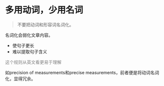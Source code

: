 # 多用动词，少用名词

> 不要把动词和形容词名词化。

名词化会弱化文章内容。

- 使句子更长
- 难以提取句子含义


<p style="color:gray">这个规则从英文看更易于理解</p>


如precision of measurements和precise measurements，前者便是将动词名词化，显得冗余。



